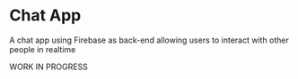 <h1>Chat App</h1>
<p>A chat app using Firebase as back-end allowing users to interact with other people in realtime</p>
<p>WORK IN PROGRESS</p>